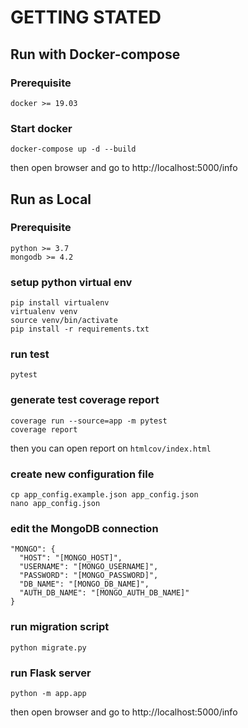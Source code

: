 # GETTING STATED
## Run with Docker-compose
### Prerequisite
```
docker >= 19.03
```
### Start docker
```
docker-compose up -d --build
```
then open browser and go to http://localhost:5000/info 
## Run as Local
### Prerequisite
```
python >= 3.7
mongodb >= 4.2
```
### setup python virtual env
```
pip install virtualenv
virtualenv venv
source venv/bin/activate
pip install -r requirements.txt
```
### run test
```
pytest
```
### generate test coverage report
```
coverage run --source=app -m pytest
coverage report
```
then you can open report on `htmlcov/index.html`
### create new configuration file
```
cp app_config.example.json app_config.json
nano app_config.json
```
### edit the MongoDB connection
```
"MONGO": {
  "HOST": "[MONGO_HOST]",
  "USERNAME": "[MONGO_USERNAME]",
  "PASSWORD": "[MONGO_PASSWORD]",
  "DB_NAME": "[MONGO_DB_NAME]",
  "AUTH_DB_NAME": "[MONGO_AUTH_DB_NAME]"
}
```
### run migration script
```
python migrate.py
```
### run Flask server
```
python -m app.app
```
then open browser and go to http://localhost:5000/info 
